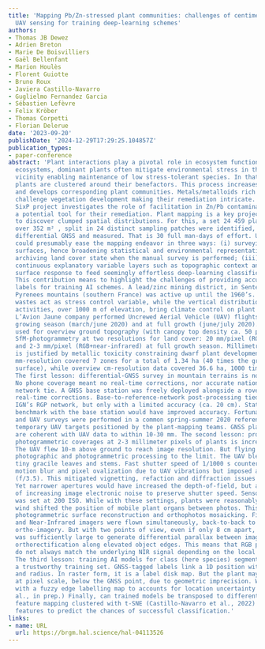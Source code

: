 ```yaml
---
title: 'Mapping Pb/Zn-stressed plant communities: challenges of centimetre- to millimetre-scale
  UAV sensing for training deep-learning schemes'
authors:
- Thomas JB Dewez
- Adrien Breton
- Marie De Boisvilliers
- Gaël Bellenfant
- Marion Houlès
- Florent Guiotte
- Bruno Roux
- Javiera Castillo-Navarro
- Guglielmo Fernandez Garcia
- Sébastien Lefèvre
- Felix Kröber
- Thomas Corpetti
- Florian Delerue
date: '2023-09-20'
publishDate: '2024-12-29T17:29:25.104857Z'
publication_types:
- paper-conference
abstract: 'Plant interactions play a pivotal role in ecosystem functioning. In stressed
  ecosystems, dominant plants often mitigate environmental stress in their immediate
  vicinity enabling maintenance of low stress-tolerant species. In that case beneficiary
  plants are clustered around their benefactors. This process increases plant diversity
  and develops corresponding plant communities. Metals/metalloids rich environments
  challenge vegetation development making their remediation intricate. The ANR-funded
  SixP project investigates the role of facilitation in Zn/Pb contaminated sites as
  a potential tool for their remediation. Plant mapping is a key project component
  to discover clumped spatial distributions. For this, a set 24 459 plants spread
  over 352 m² , split in 24 distinct sampling patches were identified, located with
  differential GNSS and measured. That is 30 full man-days of effort. UAV acquisition
  could presumably ease the mapping endeavor in three ways: (i) surveying much larger
  surfaces, hence broadening statistical and environmental representativeness; (ii)
  archiving land cover state when the manual survey is performed; (iii) providing
  continuous explanatory variable layers such as topographic context and multispectral
  surface response to feed seemingly effortless deep-learning classification algorithms.
  This contribution means to highlight the challenges of providing accurate and trustworthy
  labels for training AI schemes. A lead/zinc mining district, in Sentein, central
  Pyrenees mountains (southern France) was active up until the 1960’s. Remaining toxic
  wastes act as stress control variable, while the vertical distribution of mining
  activities, over 1000 m of elevation, bring climate control on plant ecosystems.
  L’Avion Jaune company performed Uncrewed Aerial Vehicle (UAV) flights, before the
  growing season (march/june 2020) and at full growth (june/july 2020). Lidar was
  used for overview ground topography (with canopy top density ca. 50 pts/m²) and
  SfM-photogrammetry at two resolutions for land cover: 20 mm/pixel (RGB) before growth
  and 2-3 mm/pixel (RGB+near-infrared) at full growth season. Millimetric resolution
  is justified by metallic toxicity constraining dwarf plant development. Full growth
  mm-resolution covered 7 zones for a total of 1.34 ha (40 times the ground-truth
  surface), while overview cm-resolution data covered 36.6 ha, 1000 times the reference.
  The first lesson: differential-GNSS survey in mountain terrains is not trivial.
  No phone coverage meant no real-time corrections, nor accurate national geodesic
  network tie. A GNSS base station was freely deployed alongside a rover unit to broadcast
  real-time corrections. Base-to-reference-network post-processing tied surveys to
  IGN’s RGP network, but only with a limited accuracy (ca. 20 cm). Stationing a known
  benchmark with the base station would have improved accuracy. Fortunately, plant
  and UAV surveys were performed in a common spring-summer 2020 reference frame, with
  temporary UAV targets positioned by the plant-mapping teams. GNSS plant positions
  are coherent with UAV data to within 10-30 mm. The second lesson: producing UAV
  photogrammetric coverages at 2-3 millimeter pixels of plants is incredibly challenging.
  The UAV flew 10-m above ground to reach image resolution. But flying low strains
  photographic and photogrammetric processing to the limit. The UAV blew wind on the
  tiny gracile leaves and stems. Fast shutter speed of 1/1000 s counter-acted both
  motion blur and pixel ovalization due to UAV vibrations but imposed a wide aperture
  (f/3.5). This mitigated vignetting, refaction and diffraction issues of small apertures.
  Yet narrower apertures would have increased the depth-of-field, but at the cost
  of increasing image electronic noise to preserve shutter speed. Sensor sentivity
  was set at 200 ISO. While with these settings, plants were reasonably sharp, the
  wind shifted the position of mobile plant organs between photos. This challenged
  photogrammetric surface reconstruction and orthophotos mosaicking. Finally, RGB
  and Near-Infrared imagers were flown simultaneously, back-to-back to generate 4-band
  ortho-imagery. But with two points of view, even if only 8 cm apart, the base-line
  was sufficiently large to generate differential parallax between images, challenging
  orthorectification along elevated object edges. This means that RGB pixel signatures
  do not always match the underlying NIR signal depending on the local topography.
  The third lesson: training AI models for class (here species) segmentation requires
  a trustworthy training set. GNSS-tagged labels link a 1D position with a plant label
  and radius. In raster form, it is a label disk map. But the plant may not be exactly,
  at pixel scale, below the GNSS point, due to geometric imprecision. We innovated
  with a fuzzy edge labelling map to accounts for location uncertainty (Guiotte et
  al., in prep.) Finally, can trained models be transposed to different sites? ImageNet
  feature mapping clustered with t-SNE (Castillo-Navarro et al., 2022) maps image
  features to predict the chances of successful classification.'
links:
- name: URL
  url: https://brgm.hal.science/hal-04113526
---
```


